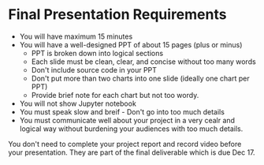 # Final Presentation Requirements

- You will have maximum 15 minutes
- You will have a well-designed PPT of about 15 pages (plus or minus)
  - PPT is broken down into logical sections
  - Each slide must be clean, clear, and concise without too many words
  - Don't include source code in your PPT
  - Don't put more than two charts into one slide (ideally one chart per PPT)
  - Provide brief note for each chart but not too wordy.
- You will not show Jupyter notebook
- You must speak slow and breif - Don't go into too much details
- You must communicate well about your project in a very cealr and logical way without burdening your audiences with too much details.

You don't need to complete your project report and record video before your presentation. 
They are part of the final deliverable which is due Dec 17.
